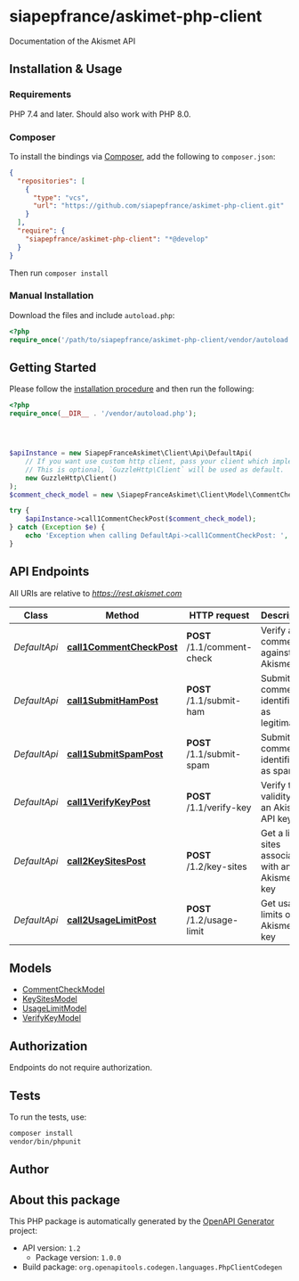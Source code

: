 # siapepfrance/askimet-php-client

Documentation of the Akismet API


## Installation & Usage

### Requirements

PHP 7.4 and later.
Should also work with PHP 8.0.

### Composer

To install the bindings via [Composer](https://getcomposer.org/), add the following to `composer.json`:

```json
{
  "repositories": [
    {
      "type": "vcs",
      "url": "https://github.com/siapepfrance/askimet-php-client.git"
    }
  ],
  "require": {
    "siapepfrance/askimet-php-client": "*@develop"
  }
}
```

Then run `composer install`

### Manual Installation

Download the files and include `autoload.php`:

```php
<?php
require_once('/path/to/siapepfrance/askimet-php-client/vendor/autoload.php');
```

## Getting Started

Please follow the [installation procedure](#installation--usage) and then run the following:

```php
<?php
require_once(__DIR__ . '/vendor/autoload.php');




$apiInstance = new SiapepFranceAskimet\Client\Api\DefaultApi(
    // If you want use custom http client, pass your client which implements `GuzzleHttp\ClientInterface`.
    // This is optional, `GuzzleHttp\Client` will be used as default.
    new GuzzleHttp\Client()
);
$comment_check_model = new \SiapepFranceAskimet\Client\Model\CommentCheckModel(); // \SiapepFranceAskimet\Client\Model\CommentCheckModel

try {
    $apiInstance->call1CommentCheckPost($comment_check_model);
} catch (Exception $e) {
    echo 'Exception when calling DefaultApi->call1CommentCheckPost: ', $e->getMessage(), PHP_EOL;
}

```

## API Endpoints

All URIs are relative to *https://rest.akismet.com*

Class | Method | HTTP request | Description
------------ | ------------- | ------------- | -------------
*DefaultApi* | [**call1CommentCheckPost**](docs/Api/DefaultApi.md#call1commentcheckpost) | **POST** /1.1/comment-check | Verify a comment against Akismet
*DefaultApi* | [**call1SubmitHamPost**](docs/Api/DefaultApi.md#call1submithampost) | **POST** /1.1/submit-ham | Submit a comment identified as legitimate
*DefaultApi* | [**call1SubmitSpamPost**](docs/Api/DefaultApi.md#call1submitspampost) | **POST** /1.1/submit-spam | Submit a comment identified as spam
*DefaultApi* | [**call1VerifyKeyPost**](docs/Api/DefaultApi.md#call1verifykeypost) | **POST** /1.1/verify-key | Verify the validity of an Akismet API key
*DefaultApi* | [**call2KeySitesPost**](docs/Api/DefaultApi.md#call2keysitespost) | **POST** /1.2/key-sites | Get a list of sites associated with an Akismet key
*DefaultApi* | [**call2UsageLimitPost**](docs/Api/DefaultApi.md#call2usagelimitpost) | **POST** /1.2/usage-limit | Get usage limits of the Akismet key

## Models

- [CommentCheckModel](docs/Model/CommentCheckModel.md)
- [KeySitesModel](docs/Model/KeySitesModel.md)
- [UsageLimitModel](docs/Model/UsageLimitModel.md)
- [VerifyKeyModel](docs/Model/VerifyKeyModel.md)

## Authorization
Endpoints do not require authorization.

## Tests

To run the tests, use:

```bash
composer install
vendor/bin/phpunit
```

## Author



## About this package

This PHP package is automatically generated by the [OpenAPI Generator](https://openapi-generator.tech) project:

- API version: `1.2`
    - Package version: `1.0.0`
- Build package: `org.openapitools.codegen.languages.PhpClientCodegen`
